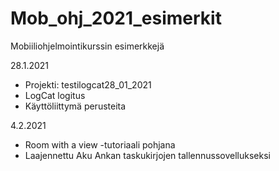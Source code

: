 # Mob_ohj_2021_esimerkit
Mobiiliohjelmointikurssin esimerkkejä

28.1.2021
* Projekti: testilogcat28_01_2021
* LogCat logitus
* Käyttöliittymä perusteita

4.2.2021
* Room with a view -tutoriaali pohjana
* Laajennettu Aku Ankan taskukirjojen tallennussovellukseksi
